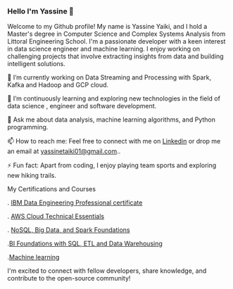 ### Hello I'm Yassine 👋
<!--
**yassinetaiki/yassinetaiki** is a ✨ _special_ ✨ repository because its `README.md` (this file) appears on your GitHub profile.
-->
Welcome to my Github profile! My name is Yassine Yaiki, and I hold a Master's degree in Computer Science and Complex Systems Analysis from Littoral Engineering School. I'm a passionate developer with a keen interest in data science engineer and machine learning. I enjoy working on challenging projects that involve extracting insights from data and building intelligent solutions.

🔭  I’m currently working on Data Streaming and Processing with Spark, Kafka and Hadoop and GCP cloud.

🌱 I’m continuously learning and exploring new technologies in the field of data science , engineer and software development.

💬 Ask me about data analysis, machine learning algorithms, and Python programming.

📫 How to reach me: Feel free to connect with me on [Linkedin](https://www.linkedin.com/in/yassinetaiki/) or drop me an email at [yassinetaiki01@gmail.com](mailto:yassinetaiki01@gmail.com)..

⚡ Fun fact: Apart from coding, I enjoy playing team sports and exploring new hiking trails.

My Certifications and Courses

. [IBM Data Engineering Professional certificate](https://www.coursera.org/verify/professional-cert/J5DJ2L7NVLGZ)

. [AWS Cloud Technical Essentials](https://www.coursera.org/verify/V7HN235J7VJ8)

. [NoSQL, Big Data, and Spark Foundations](https://www.coursera.org/specialization/KL64ACAVJUKT)

.[BI Foundations with SQL, ETL and Data Warehousing](https://www.coursera.org/specialization/2LNQK3XHUJKV)

.[Machine learning](https://www.coursera.org/verify/6B9XQBWRTFP3)


I'm excited to connect with fellow developers, share knowledge, and contribute to the open-source community!

